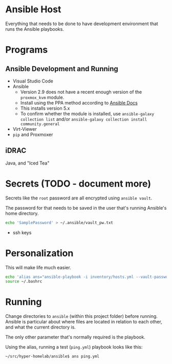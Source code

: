 # Ansible Host
Everything that needs to be done to have development environment that runs the Ansible playbooks.

# Programs
## Ansible Development and Running
- Visual Studio Code
- Ansible
  - Version 2.9 does not have a recent enough version of the `proxmox_kvm` module.
  - Install using the PPA method according to [Ansible Docs](https://docs.ansible.com/ansible/latest/installation_guide/intro_installation.html?msclkid=0cfdb7b5b48311ec8206fab5f0405a81#installing-ansible-on-ubuntu)
  - This installs version 5.x
  - To confirm whether the module is installed, use `ansible-galaxy collection list` and/or `ansible-galaxy collection install community.general`
- Virt-Viewer
- `pip` and Proxmoxer
## iDRAC
Java, and "Iced Tea"

# Secrets (TODO - document more)
Secrets like the `root` password are all encrypted using `ansible vault`.

The password for that needs to be saved in the user that's running Ansible's home directory.
```sh
echo 'SamplePassword' > ~/.ansible/vault_pw.txt
```

- ssh keys

# Personalization
This will make life much easier.
```sh
echo 'alias ans="ansible-playbook -i inventory/hosts.yml --vault-password-file ~/.ansible/vault_pw.txt"' >> ~/.bashrc
source ~/.bashrc
```

# Running
Change directories to `ansible` (within this project folder) before running. Ansible is particular about where files are located in relation to each other, and what the current directory is.

The only other parameter that's normally required is the playbook.

Using the alias, running a test (`ping.yml`) playbook looks like this:
```sh
~/src/hyper-homelab/ansible$ ans ping.yml
```